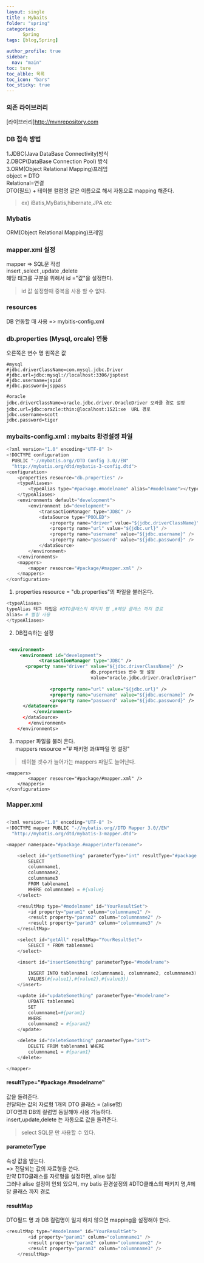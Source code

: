 ```yaml
---
layout: single
title : Mybaits
folder: "spring"
categories: 
      Spring
tags: [blog,Spring]

author_profile: true
sidebar:
  nav: "main"
toc: ture
toc_alble: 목록
toc_icon: "bars"
toc_sticky: true
---
```

### 의존 라이브러리

[라이브러리]<http://mvnrepository.com>
### DB 접속 방법
1.JDBC(Java DataBase Connectivity)방식  
2.DBCP(DataBase Connection Pool) 방식  
3.ORM(Object Relational Mapping)프레임  
object = DTO  
Relational=연결  
DTO(필드) + 테이블 컬럼명 같은 이름으로 해서 자동으로 mapping 해준다.   
>ex) iBatis,MyBatis,hibernate,JPA etc  
### Mybatis
ORM(Object Relational Mapping)프레임  
### mapper.xml 설정
mapper => SQL문 작성  
insert ,select ,update ,delete  
해당 태그를 구분을 위해서 id ="값"을 설정한다.   
> id 값 설정할때 중복을 사용 할 수 없다.  
### resources 
DB 연동할 때 사용 => mybitis-config.xml

### db.properties (Mysql, orcale) 연동
오른쪽은 변수 명
왼쪽은 값 

```
#mysql
#jdbc.driverClassName=com.mysql.jdbc.Driver
#jdbc.url=jdbc:mysql://localhost:3306/jsptest
#jdbc.username=jspid
#jdbc.password=jsppass

#oracle
jdbc.driverClassName=oracle.jdbc.driver.OracleDriver 오라클 경로 설정 
jdbc.url=jdbc:oracle:thin:@localhost:1521:xe  URL 경로 
jdbc.username=scott
jdbc.password=tiger
```
### mybaits-config.xml : mybaits 환경설정 파일 

```S
<?xml version="1.0" encoding="UTF-8" ?>
<!DOCTYPE configuration
  PUBLIC "-//mybatis.org//DTD Config 3.0//EN"
  "http://mybatis.org/dtd/mybatis-3-config.dtd">
<configuration>
	<properties resource="db.properties" />
	<typeAliases>
		<typeAlias type="#package.#modelname" alias="#modelname"></typeAlias>
	</typeAliases>
	<environments default="development">
		<environment id="development">
			<transactionManager type="JDBC" />
			<dataSource type="POOLED">
				<property name="driver" value="${jdbc.driverClassName}" />
				<property name="url" value="${jdbc.url}" />
				<property name="username" value="${jdbc.username}" />
				<property name="password" value="${jdbc.password}" />
			</dataSource>
		</environment>
	</environments>
	<mappers>
		<mapper resource="#package/#mapper.xml" />
	</mappers>
</configuration>
```


1. properties resource = "db.properties"의 파일을 불러온다. 

```s
<typeAliases>
typeAlias 태그 타입은 #DTO클래스의 패키지 명 ,#헤당 클래스 까지 경로 
alias= # 별칭 사용 
</typeAliases>
```
2. DB접속하는 설정

```xml

 <environment>
     <environment id="development">
			<transactionManager type="JDBC" />
       <property name="driver" value="${jdbc.driverClassName}" /> 
                               db.properties 변수 명 설정 
                               value="oracle.jdbc.driver.OracleDriver"
                              
				<property name="url" value="${jdbc.url}" />
				<property name="username" value="${jdbc.username}" />
				<property name="password" value="${jdbc.password}" />
      </dataSource>
		  </environment>
      </dataSource>
		</environment>
	</environments>
```

3. mapper 파일을 불러 온다.   
 mappers resource ="# 패키명 과/#파일 명 설정" 
> 테이블 갯수가 늘어가는  mappers 파일도 늘어난다. 

```
<mappers>
		<mapper resource="#package/#mapper.xml" />
	</mappers>
</configuration>
```
### Mapper.xml

```S

<?xml version="1.0" encoding="UTF-8" ?>
<!DOCTYPE mapper PUBLIC "-//mybatis.org//DTD Mapper 3.0//EN"
  "http://mybatis.org/dtd/mybatis-3-mapper.dtd">

<mapper namespace="#package.#mapperinterfacename">

	<select id="getSomething" parameterType="int" resultType="#package.#modelname">
		SELECT
		columnname1,
		columnname2,
		columnname3
		FROM tablename1
		WHERE columnname1 = #{value}
	</select>

	<resultMap type="#modelname" id="YourResultSet">
		<id property="param1" column="columnname1" />
		<result property="param2" column="columnname2" />
		<result property="param3" column="columnname3" />
	</resultMap>

	<select id="getAll" resultMap="YourResultSet">
		SELECT * FROM tablename1
	</select>

	<insert id="insertSomething" parameterType="#modelname">
                              
		INSERT INTO tablename1 (columnname1, columnname2, columnname3)
		VALUES(#{value1},#{value2},#{value3})
	</insert>

	<update id="updateSomething" parameterType="#modelname">
		UPDATE tablename1
		SET
		columnname1=#{param1}
		WHERE
		columnname2 = #{param2}
	</update>

	<delete id="deleteSomething" parameterType="int">
		DELETE FROM tablename1 WHERE
		columnname1 = #{param1}
	</delete>

</mapper>
```
####  resultType="#package.#modelname" 
값을 돌려준다.     
전달되는 값의 자료형 1개의 DTO 클래스 = (alise명)    
DTO명과 DB의 컬럼명 동일해야 사용 가능하다.    
insert,update,delete 는 자동으로 값을 돌려준다.   
>select SQL문 만 사용할 수 있다.   
  
#### parameterType
속성 값을 받는다.   
=> 전달되는 값의 자료형을 쓴다.  
만약 DTO클래스를 자료형을 설정하면, alise 설정  
그러나 alise 설정이 안되 있으며, my batis 환경설정의 #DTO클래스의 패키지 명,#헤당 클래스 까지 경로  
#### resultMap 
DTO필드 명 과 DB 컬럼명이 일치 하지 않으면 mapping을 설정해야 한다.
```S
<resultMap type="#modelname" id="YourResultSet">
		<id property="param1" column="columnname1" />
		<result property="param2" column="columnname2" />
		<result property="param3" column="columnname3" />
	</resultMap>
```

